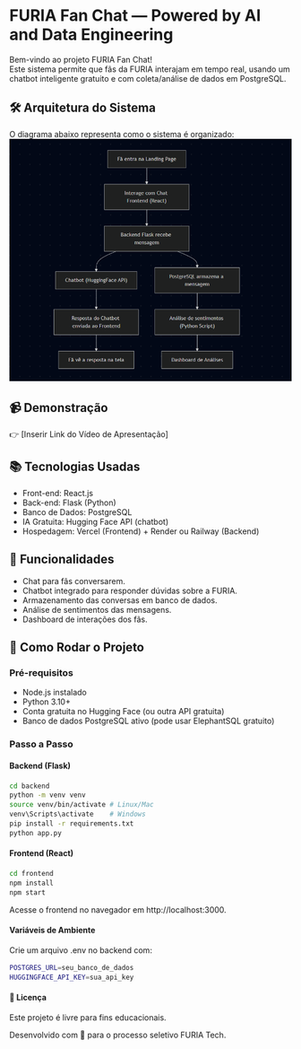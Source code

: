 # FURIA Fan Chat — Powered by AI and Data Engineering

Bem-vindo ao projeto FURIA Fan Chat!  
Este sistema permite que fãs da FURIA interajam em tempo real, usando um chatbot inteligente gratuito e com coleta/análise de dados em PostgreSQL.

## 🛠️ Arquitetura do Sistema
O diagrama abaixo representa como o sistema é organizado:
![Diagrama do Projeto](images/image.png)

## 📹 Demonstração
👉 [Inserir Link do Vídeo de Apresentação]

## 📚 Tecnologias Usadas

- Front-end: React.js
- Back-end: Flask (Python)
- Banco de Dados: PostgreSQL
- IA Gratuita: Hugging Face API (chatbot) 
- Hospedagem: Vercel (Frontend) + Render ou Railway (Backend)

## 🎯 Funcionalidades

- Chat para fãs conversarem.
- Chatbot integrado para responder dúvidas sobre a FURIA.
- Armazenamento das conversas em banco de dados.
- Análise de sentimentos das mensagens.
- Dashboard de interações dos fãs.

## 🚀 Como Rodar o Projeto

### Pré-requisitos
- Node.js instalado
- Python 3.10+
- Conta gratuita no Hugging Face (ou outra API gratuita)
- Banco de dados PostgreSQL ativo (pode usar ElephantSQL gratuito)

### Passo a Passo

#### Backend (Flask)
```bash
cd backend
python -m venv venv
source venv/bin/activate # Linux/Mac
venv\Scripts\activate    # Windows
pip install -r requirements.txt
python app.py
```

#### Frontend (React)
```bash
cd frontend
npm install
npm start
```
Acesse o frontend no navegador em http://localhost:3000.

#### Variáveis de Ambiente
Crie um arquivo .env no backend com:
```bash
POSTGRES_URL=seu_banco_de_dados
HUGGINGFACE_API_KEY=sua_api_key
```

#### 📄 Licença
Este projeto é livre para fins educacionais.

Desenvolvido com 💜 para o processo seletivo FURIA Tech.